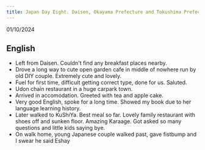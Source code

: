 ```yaml
---
title: Japan Day Eight. Daisen, Okayama Prefecture and Tokushima Prefecture
---
```




01/10/2024

## English

- Left from Daisen. Couldn't find any breakfast places nearby.
- Drove a long way to cute open garden cafe in middle of nowhere run by old DIY couple. Extremely cute and lovely.
- Fuel for first time, difficult getting correct type, done for us. Saluted.
- Udon chain restaurant in a huge carpark town.
- Arrived in accomodation. Greeted with tea and apple cake.
- Very good English, spoke for a long time. Showed my book due to her language learning history.
- Later walked to KuShiYa. Best meal so far. Lovely family restaurant with shoes off and sunken floor. Amazing Karaage. Got asked so many questions and little kids saying bye.
- On walk home, young Japanese couple walked past, gave fistbump and I swear he said Eshay